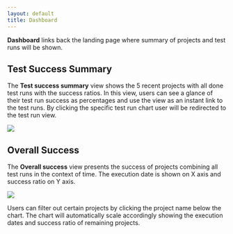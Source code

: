 ```yaml
---
layout: default
title: Dashboard
---
```



**Dashboard** links back the landing page where summary of projects
and test runs will be shown.

## Test Success Summary

The **Test success summary** view shows the 5 recent projects with all
done test runs with the success ratios. In this view, users can see a
glance of their test run success as percentages and use the view as an
instant link to the test runs. By clicking the specific test run chart
user will be redirected to the test run view.

![]({{site.github.url}}/assets/user-manuals/dashboard_summary_success.png)
 
## Overall Success

The **Overall success** view presents the success of projects combining
all test runs in the context of time.  The execution date is shown on
X axis and success ratio on Y axis.

![]({{site.github.url}}/assets/user-manuals/dashboard_overall_success.png)

Users can filter out certain projects by clicking the project name
below the chart. The chart will automatically scale accordingly
showing the execution dates and success ratio of remaining projects.

